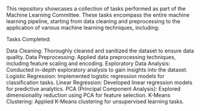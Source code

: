 This repository showcases a collection of tasks performed as part of the Machine Learning Committee. These tasks encompass the entire machine learning pipeline, starting from data cleaning and preprocessing to the application of various machine learning techniques, including:

Tasks Completed:

Data Cleaning: Thoroughly cleaned and sanitized the dataset to ensure data quality.
Data Preprocessing: Applied data preprocessing techniques, including feature scaling and encoding.
Exploratory Data Analysis: Conducted in-depth exploratory analysis to gain insights into the dataset.
Logistic Regression: Implemented logistic regression models for classification tasks.
Linear Regression: Developed linear regression models for predictive analytics.
PCA (Principal Component Analysis): Explored dimensionality reduction using PCA for feature selection.
K-Means Clustering: Applied K-Means clustering for unsupervised learning tasks.
